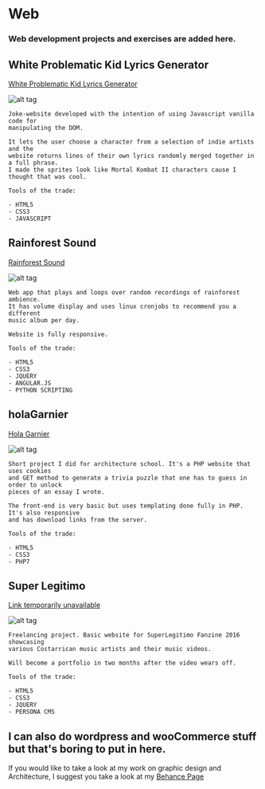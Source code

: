 # Web 
<h3> Web development projects and exercises are added here.</h3>

<h2> White Problematic Kid Lyrics Generator </h2>
<a href="http://whiteproblematickid-lyricsgenerator.com">White Problematic Kid Lyrics Generator</a>

![alt tag](http://i.imgur.com/0Cu0Pdj.png)

	Joke-website developed with the intention of using Javascript vanilla code for 
	manipulating the DOM.

	It lets the user choose a character from a selection of indie artists and the
	website returns lines of their own lyrics randomly merged together in a full phrase.
	I made the sprites look like Mortal Kombat II characters cause I thought that was cool.

	Tools of the trade:

	- HTML5
	- CSS3
	- JAVASCRIPT	


<h2> Rainforest Sound </h2> 
<a href="http://www.rainforestsound.com">Rainforest Sound</a>

![alt tag](http://i.imgur.com/WH9Ou7t.png)

	Web app that plays and loops over random recordings of rainforest ambience. 
	It has volume display and uses linux cronjobs to recommend you a different
	music album per day.

	Website is fully responsive.

	Tools of the trade:

	- HTML5
	- CSS3
	- JQUERY
	- ANGULAR.JS
	- PYTHON SCRIPTING



<h2> holaGarnier </h2> 
<a href="http://holagarnier.xyz">Hola Garnier</a>

![alt tag](http://i.imgur.com/iFFkBaq.png)

	Short project I did for architecture school. It's a PHP website that uses cookies
	and GET method to generate a trivia puzzle that one has to guess in order to unlock 
	pieces of an essay I wrote.

	The front-end is very basic but uses templating done fully in PHP. It's also responsive 
	and has download links from the server.

	Tools of the trade:

	- HTML5
	- CSS3
	- PHP7

<h2> Super Legitimo </h2> 
<a href="http://superlegitimo.com">Link temporarily unavailable</a>

![alt tag](http://i.imgur.com/9xnKKar.jpg)

	Freelancing project. Basic website for SuperLegitimo Fanzine 2016 showcasing 
	various Costarrican music artists and their music videos.

	Will become a portfolio in two months after the video wears off.

	Tools of the trade:

	- HTML5
	- CSS3
	- JQUERY
	- PERSONA CMS

I can also do wordpress and wooCommerce stuff but that's boring to put in here. 
--
If you would like to take a look at my work on graphic design and Architecture, I suggest
you take a look at my <a href="https://www.behance.net/andrralv">Behance Page</a>
